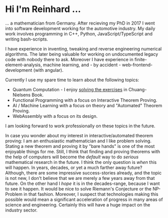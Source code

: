 # Hi I'm Reinhard ...

... a mathematician from Germany. After recieving my PhD in 2017 I went into software development working for the automotive industry.
My daily work involves programming in C++, Python, JavaScript/TypeScript and writing bash-scripts.

I have experience in inventing, tweaking and reverse engineering numerical algorithms.
The later being valuable for working on undocumented legacy code with nobody there to ask.
Moreover I have experience in finite-element-analysis, machine learning, and - by accident - web-frontend-development (with angular).

Currently I use my spare time to learn about the following topics:

- Quantum Computation - I enjoy [solving the exercises](https://rainij.github.io/solutions-qcqi-nielsen-chuang/) in Chuang-Nielsens Book.
- Functional Programming with a focus on Interactive Theorem Proving.
- AI / Machine Learning with a focus on theory and "Automated" Theorem Proving.
- WebAssembly with a focus on its design.

I am looking forward to work professionally on these topics in the future.

In case you wonder about my interest in interactive/automated theorem proving: I am an enthusiastic mathematician and I like problem solving.
Stating a new theorem and proving it by "bare hands" is one of the most enjoyable things for me.
Still, I think that finding and proving theorems with the help of computers will become the *default* way to do *serious* mathematical research in the future.
I think the only question is *when* this will happen. In years, decades, or yet a much farther away future?
Although, there are some impressive success-stories already, and the topic is not new, I don't believe that we are merely a few years away from that future.
On the other hand I *hope* it is in the decades-range, because I want to see it happen.
It would be nice to solve Riemann's Conjecture or the NP-Problem in that fashion.
Moreover, I suspect that technologies making this possible would mean a significant acceleration of progress in many areas of science and engineering.
Certainly this will have a huge impact on the industry sector.

